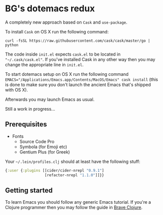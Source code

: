 # BG's dotemacs redux

A completely new approach based on `Cask` and `use-package`.

To install `Cask` on OS X run the following command:

    curl -fsSL https://raw.githubusercontent.com/cask/cask/master/go | python

The code inside `init.el` expects `cask.el` to be located in `"~/.cask/cask.el"`.
If you've installed Cask in any other way then you may change the appropriate
line in `init.el`.

To start dotemacs setup on OS X run the following command `EMACS="/Applications/Emacs.app/Contents/MacOS/Emacs" cask install`
(this is done to make sure you don't launch the ancient Emacs that's shipped with OS X).

Afterwards you may launch Emacs as usual.

Still a work in progress...

## Prerequisites

- Fonts
  - Source Code Pro
  - Symbola (for Emoji etc)
  - Gentium Plus (for Greek)

Your `~/.lein/profiles.clj` should at least have the following stuff:

```Clojure
{:user {:plugins [[cider/cider-nrepl "0.9.1"]
                  [refactor-nrepl "1.1.0"]]}}
```

## Getting started

To learn Emacs you should follow any generic Emacs tutorial. If you're
a Clojure programmer then you may follow the guide in
[Brave Clojure](http://www.braveclojure.com/basic-emacs/).
